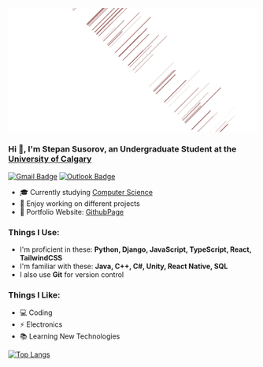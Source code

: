 ![Matrix SVG](https://raw.githubusercontent.com/Ba6ySHark/Ba6ySHark/main/readmebg.svg)

### Hi 👋, I'm Stepan Susorov, an Undergraduate Student at the <a href="https://www.ucalgary.ca/">University of Calgary</a>
[![Gmail Badge](https://img.shields.io/badge/-stepan.susorov@gmail.com-c14438?style=flat-square&logo=Gmail&logoColor=white&link=mailto:stepan.susorov@gmail.com)](mailto:stepan.susorov@gmail.com)
[![Outlook Badge](https://img.shields.io/badge/-stepan.susorov@ucalgary.ca-0078D4?style=flat-square&logo=microsoft-outlook&logoColor=white&link=mailto:stpan.susorov@ucalgary.ca)](mailto:stepan.susorov@ucalgary.ca)
- 🎓 Currently studying <a href="https://science.ucalgary.ca/computer-science">Computer Science</a>
- 🔧 Enjoy working on different projects
- 🎯 Portfolio Website: [GithubPage](https://ba6yshark.github.io)

### Things I Use:
- I'm proficient in these:
  **Python, Django, JavaScript, TypeScript, React, TailwindCSS**
- I'm familiar with these:
  **Java, C++, C#, Unity, React Native, SQL**
- I also use **Git** for version control

### Things I Like:
- 💻 Coding
- ⚡ Electronics
- 📚 Learning New Technologies

[![Top Langs](https://github-readme-stats-git-masterrstaa-rickstaa.vercel.app/api/top-langs/?username=ba6yshark&theme=dracula&layout=compact&langs_count=10)](https://github.com/anuraghazra/github-readme-stats)
